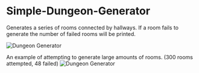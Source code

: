 # Simple-Dungeon-Generator
Generates a series of rooms connected by hallways. If a room fails to generate the number of failed rooms will be printed.

![Dungeon Generator](https://user-images.githubusercontent.com/82299803/159111850-1f97b699-8608-409d-ae6b-a5864cbd7bd8.png)

An example of attempting to generate large amounts of rooms. (300 rooms attempted, 48 failed)
![Dungeon Generator](https://user-images.githubusercontent.com/82299803/159111930-66bb3890-1201-420e-a43e-baea8d4fc0e9.png)
